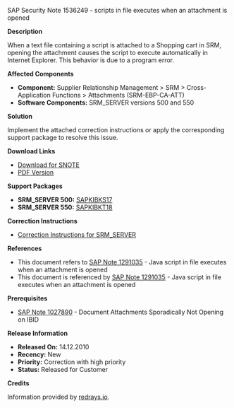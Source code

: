 SAP Security Note 1536249 - scripts in file executes when an attachment is opened

**Description**

When a text file containing a script is attached to a Shopping cart in SRM, opening the attachment causes the script to execute automatically in Internet Explorer. This behavior is due to a program error.

**Affected Components**

- **Component:** Supplier Relationship Management > SRM > Cross-Application Functions > Attachments (SRM-EBP-CA-ATT)
- **Software Components:** SRM_SERVER versions 500 and 550

**Solution**

Implement the attached correction instructions or apply the corresponding support package to resolve this issue.

**Download Links**

- [Download for SNOTE](https://notesdownloads.sap.com/note/0040000009112192017)
- [PDF Version](https://userapps.support.sap.com/sap/support/sfm/notes/print/0001536249?language=en-US&token=BFCDD917E6A30FD1ADE9ECB90669206A)

**Support Packages**

- **SRM_SERVER 500:** [SAPKIBKS17](https://me.sap.com/supportpackage/SAPKIBKS17)
- **SRM_SERVER 550:** [SAPKIBKT18](https://me.sap.com/supportpackage/SAPKIBKT18)

**Correction Instructions**

- [Correction Instructions for SRM_SERVER](https://me.sap.com/corrins/0001536249/551)

**References**

- This document refers to [SAP Note 1291035](https://me.sap.com/notes/1291035) - Java script in file executes when an attachment is opened
- This document is referenced by [SAP Note 1291035](https://me.sap.com/notes/1291035) - Java script in file executes when an attachment is opened

**Prerequisites**

- [SAP Note 1027890](https://me.sap.com/notes/1027890) - Document Attachments Sporadically Not Opening on IBID

**Release Information**

- **Released On:** 14.12.2010
- **Recency:** New
- **Priority:** Correction with high priority
- **Status:** Released for Customer

**Credits**

Information provided by [redrays.io](https://redrays.io).